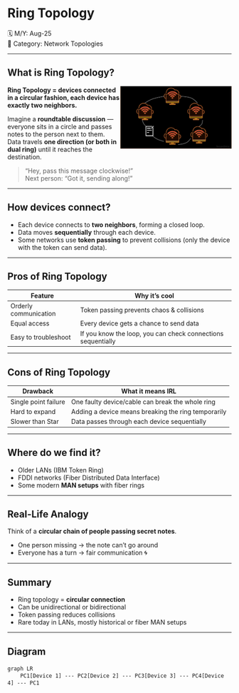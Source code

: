 # Ring Topology	

🗓️ M/Y: Aug-25  
📂 Category: Network Topologies

---

## What is Ring Topology?

<img align="right" src="images/RING.png" width="250px" alt="RING" />

**Ring Topology = devices connected in a circular fashion, each device has exactly two neighbors.**  

Imagine a **roundtable discussion** — everyone sits in a circle and passes notes to the person next to them.  
Data travels **one direction (or both in dual ring)** until it reaches the destination.

> “Hey, pass this message clockwise!”  
> Next person: “Got it, sending along!”

---

## How devices connect?

- Each device connects to **two neighbors**, forming a closed loop.  
- Data moves **sequentially** through each device.  
- Some networks use **token passing** to prevent collisions (only the device with the token can send data).  

---

## Pros of Ring Topology

| Feature | Why it’s cool |
|---------|---------------|
| Orderly communication | Token passing prevents chaos & collisions |
| Equal access | Every device gets a chance to send data |
| Easy to troubleshoot | If you know the loop, you can check connections sequentially |

---

## Cons of Ring Topology

| Drawback | What it means IRL |
|----------|-----------------|
| Single point failure | One faulty device/cable can break the whole ring |
| Hard to expand | Adding a device means breaking the ring temporarily |
| Slower than Star | Data passes through each device sequentially |

---

## Where do we find it?

- Older LANs (IBM Token Ring)  
- FDDI networks (Fiber Distributed Data Interface)  
- Some modern **MAN setups** with fiber rings  

---

## Real-Life Analogy

Think of a **circular chain of people passing secret notes**.  
- One person missing → the note can’t go around  
- Everyone has a turn → fair communication 🌀

---

## Summary

- Ring topology = **circular connection**  
- Can be unidirectional or bidirectional  
- Token passing reduces collisions  
- Rare today in LANs, mostly historical or fiber MAN setups  

---

## Diagram

```mermaid
graph LR
    PC1[Device 1] --- PC2[Device 2] --- PC3[Device 3] --- PC4[Device 4] --- PC1
